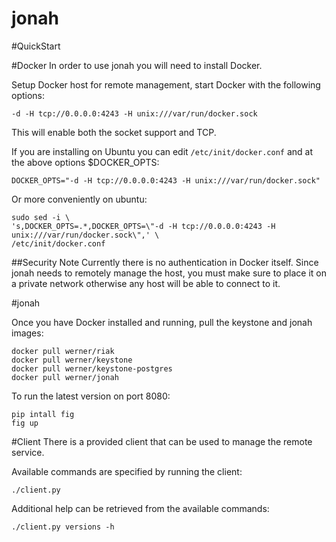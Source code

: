 jonah
==================

#QuickStart

#Docker
In order to use jonah you will need to install Docker.

Setup Docker host for remote management, start Docker with the following options:

`-d -H tcp://0.0.0.0:4243 -H unix:///var/run/docker.sock`

This will enable both the socket support and TCP.

If you are installing on Ubuntu you can edit `/etc/init/docker.conf` and at the above options $DOCKER_OPTS:

    DOCKER_OPTS="-d -H tcp://0.0.0.0:4243 -H unix:///var/run/docker.sock"

Or more conveniently on ubuntu:

```
sudo sed -i \
's,DOCKER_OPTS=.*,DOCKER_OPTS=\"-d -H tcp://0.0.0.0:4243 -H unix:///var/run/docker.sock\",' \
/etc/init/docker.conf
```

##Security Note
Currently there is no authentication in Docker itself. Since jonah needs to remotely manage the host, you must make sure to place it on a private network otherwise any host will be able to connect to it.

#jonah

Once you have Docker installed and running, pull the keystone and jonah images:

```
docker pull werner/riak
docker pull werner/keystone
docker pull werner/keystone-postgres
docker pull werner/jonah
```

To run the latest version on port 8080:

```
pip intall fig
fig up
```

#Client
There is a provided client that can be used to manage the remote service.

Available commands are specified by running the client:

`./client.py`

Additional help can be retrieved from the available commands:

`./client.py versions -h`
